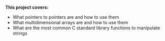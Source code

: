 **This project covers:** 
* What pointers to pointers are and how to use them
* What multidimensional arrays are and how to use them
* What are the most common C standard library functions to manipulate strings

